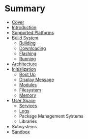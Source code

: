 # Summary

* [Cover](README.md)
* [Introduction](documentation/Introduction.md)
* [Supported Platforms](documentation/SupportedPlatforms.md)
* [Build System](documentation/BuildSystem.md)
   * [Building](documentation/Building.md)
   * [Downloading](documentation/Downloading.md)
   * [Flashing](documentation/Flashing.md)
   * [Running](documentation/Running.md)
* [Architecture](documentation/Architecture.md)
* [Initialization](documentation/Initialization.md)
   * [Boot Up](documentation/BootUp.md)
   * [Display Message](documentation/DisplayMessage.md)
   * [Modules](documentation/Modules.md)
   * [Filesystem](documentation/Filesystem.md)
   * [Memory](documentation/Memory.md)
* [User Space](UserSpace.md)
   * [Services](documentation/Services.md)
   * [Logs](Logs.md)
   * Package Management Systems
   * Libraries
* Subsystems
* [Sandbox](documentation/Sandbox.md)


